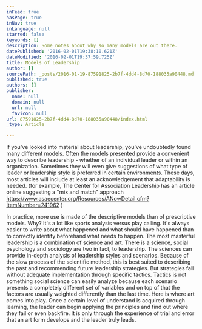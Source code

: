 ```yaml
---
inFeed: true
hasPage: true
inNav: true
inLanguage: null
starred: false
keywords: []
description: Some notes about why so many models are out there.
datePublished: '2016-02-01T19:38:10.621Z'
dateModified: '2016-02-01T19:37:59.725Z'
title: Models of Leadership
author: []
sourcePath: _posts/2016-01-19-87591825-2b7f-4dd4-8d70-188035a90448.md
published: true
authors: []
publisher:
  name: null
  domain: null
  url: null
  favicon: null
url: 87591825-2b7f-4dd4-8d70-188035a90448/index.html
_type: Article

---
```

If you've looked into material about leadership, you've undoubtedly found many different models. Often the models presented provide a convenient way to describe leadership - whether of an individual leader or within an organization. Sometimes they will even give suggestions of what type of leader or leadership style is preferred in certain environments. These days, most articles will include at least an acknowledgement that adaptability is needed. (for example, The Center for Association Leadership has an article online suggesting a "mix and match" approach  https://www.asaecenter.org/Resources/ANowDetail.cfm?ItemNumber=241962 )

In practice, more use is made of the descriptive models than of prescriptive models. Why? It's a lot like sports analysis versus play calling. It's always easier to write about what happened and what should have happened than to correctly identify beforehand what needs to happen. The most masterful leadership is a combination of science and art. There is a science, social psychology and sociology are two in fact, to leadership. The sciences can provide in-depth analysis of leadership styles and scenarios. Because of the slow process of the scientific method, this is best suited to describing the past and recommending future leadership strategies. But strategies fail without adequate implementation through specific tactics. Tactics is not something social science can easily analyze because each scenario presents a completely different set of variables and on top of that the factors are usually weighted differently than the last time. Here is where art comes into play. Once a certain level of understand is acquired through learning, the leader can begin applying the principles and find out where they fail or even backfire. It is only through the experience of trial and error that an art form develops and the leader truly leads.